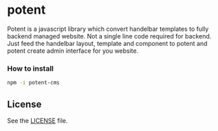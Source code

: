 # potent

Potent is a javascript library which convert handelbar templates to fully backend managed website. Not a single line code required for backend. Just feed the handelbar layout, template and component to potent and potent create admin interface for you website.

### How to install

```sh
npm -i potent-cms
```

## License

See the [LICENSE](https://github.com/pankajanupam/potent/blob/master/LICENSE) file.
